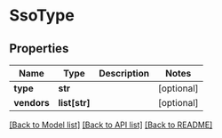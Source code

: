 # SsoType

## Properties
Name | Type | Description | Notes
------------ | ------------- | ------------- | -------------
**type** | **str** |  | [optional] 
**vendors** | **list[str]** |  | [optional] 

[[Back to Model list]](../README.md#documentation-for-models) [[Back to API list]](../README.md#documentation-for-api-endpoints) [[Back to README]](../README.md)


